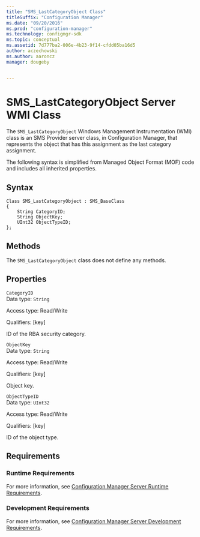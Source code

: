 ```yaml
---
title: "SMS_LastCategoryObject Class"
titleSuffix: "Configuration Manager"
ms.date: "09/20/2016"
ms.prod: "configuration-manager"
ms.technology: configmgr-sdk
ms.topic: conceptual
ms.assetid: 7d777ba2-006e-4b23-9f14-cfdd05ba16d5
author: aczechowski
ms.author: aaroncz
manager: dougeby


---
```

# SMS_LastCategoryObject Server WMI Class
The `SMS_LastCategoryObject` Windows Management Instrumentation (WMI) class is an SMS Provider server class, in Configuration Manager, that represents the object that has this assignment as the last category assignment.  

 The following syntax is simplified from Managed Object Format (MOF) code and includes all inherited properties.  

## Syntax  

```  
Class SMS_LastCategoryObject : SMS_BaseClass  
{  
    String CategoryID;  
    String ObjectKey;  
    UInt32 ObjectTypeID;  
};  
```  

## Methods  
 The `SMS_LastCategoryObject` class does not define any methods.  

## Properties  
 `CategoryID`  
 Data type: `String`  

 Access type: Read/Write  

 Qualifiers: [key]  

 ID of the RBA security category.  

 `ObjectKey`  
 Data type: `String`  

 Access type: Read/Write  

 Qualifiers: [key]  

 Object key.  

 `ObjectTypeID`  
 Data type: `UInt32`  

 Access type: Read/Write  

 Qualifiers: [key]  

 ID of the object type.  

## Requirements  

### Runtime Requirements  
 For more information, see [Configuration Manager Server Runtime Requirements](../../../../../develop/core/reqs/server-runtime-requirements.md).  

### Development Requirements  
 For more information, see [Configuration Manager Server Development Requirements](../../../../../develop/core/reqs/server-development-requirements.md).  
